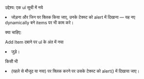 उद्देश्य: एक ul सूची में नये <li> जोड़ना और जिन पर क्लिक किया जाए, उनके टेक्स्ट को alert में दिखाना — यह नए dynamically बने items पर भी काम करे।

क्या चाहिए:

Add Item दबाने पर ul के अंत में नया <li> जुड़े।

किसी भी <li> (पहले से मौजूद या नया) पर क्लिक करने पर उसके टेक्स्ट को alert() में दिखाया जाए।